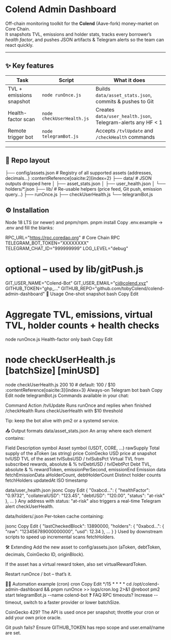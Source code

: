 # Colend Admin Dashboard

Off-chain monitoring toolkit for the **Colend** (Aave-fork) money-market on Core Chain.  
It snapshots TVL, emissions and holder stats, tracks every borrower’s _health factor_, and pushes JSON artifacts & Telegram alerts so the team can react quickly.

---

## ✨ Key features

| Task | Script | What it does |
|------|--------|--------------|
| TVL + emissions snapshot | `node runOnce.js` | Builds `data/asset_stats.json`, commits & pushes to Git |
| Health-factor scan | `node checkUserHealth.js` | Creates `data/user_health.json`, Telegram-alerts any HF < 1 |
| Remote trigger bot | `node telegramBot.js` | Accepts `/tvlUpdate` and `/checkHealth` commands |

---

## 📂 Repo layout

├── config/assets.json        # Registry of all supported assets (addresses, decimals…) :contentReference[oaicite:2]{index=2}
├── data/                     # JSON outputs dropped here
│   ├── asset_stats.json
│   ├── user_health.json
│   └── holders/*.json
├── lib/                      # Re-usable helpers (price feed, Git push, emission query…)
├── runOnce.js
├── checkUserHealth.js
└── telegramBot.js

## ⚙️ Installation
Node 18 LTS (or newer) and pnpm/npm.
pnpm install
Copy .env.example → .env and fill the blanks:


RPC_URL="https://rpc.coredao.org"   # Core Chain RPC
TELEGRAM_BOT_TOKEN="XXXXXXXX"
TELEGRAM_CHAT_ID="999999999"
LOG_LEVEL="debug"

# optional – used by lib/gitPush.js
GIT_USER_NAME="Colend-Bot"
GIT_USER_EMAIL="ci@colend.xyz"
GITHUB_TOKEN="ghp_..."
GITHUB_REPO="github.com/tobyColend/colend-admin-dashboard"
🚀 Usage
One-shot snapshot
bash
Copy
Edit
# Aggregate TVL, emissions, virtual TVL, holder counts + health checks
node runOnce.js
Health-factor only
bash
Copy
Edit
# node checkUserHealth.js [batchSize] [minUSD]
node checkUserHealth.js 200 10            # default: 100 / $10 :contentReference[oaicite:3]{index=3}
Always-on Telegram bot
bash
Copy
Edit
node telegramBot.js
Commands available in your chat:

Command	Action
/tvlUpdate	Runs runOnce and replies when finished
/checkHealth	Runs checkUserHealth with $10 threshold

Tip: keep the bot alive with pm2 or a systemd service.

📤 Output formats
data/asset_stats.json
An array where each element contains:

Field	Description
symbol	Asset symbol (USDT, CORE, …)
rawSupply	Total supply of the aToken (as string)
price	CoinGecko USD price at snapshot
tvlUSD	TVL of the asset
tvlSubsUSD / tvlSubsPct	Virtual TVL from subscribed rewards, absolute & %
tvlDebtUSD / tvlDebtPct	Debt TVL, absolute & %
rewardToken, emissionPerSecond, emissionEnd	Emission data fetchEmissionData
aHolderCount, debtHolderCount	Distinct holder counts fetchHolders
updatedAt	ISO timestamp

data/user_health.json
jsonc
Copy
Edit
{
  "0xabcd...": {
    "healthFactor": "0.9732",
    "collateralUSD": "123.45",
    "debtUSD": "120.00",
    "status": "at-risk"
  },
  ...
}
Any address with status: "at-risk" also triggers a real-time Telegram alert checkUserHealth.

data/holders/<token>.json
Per-token cache containing:

jsonc
Copy
Edit
{
  "lastCheckedBlock": 13890000,
  "holders": {
    "0xabcd...": { "raw": "123456789000000000", "usd": 12.34 },
    ...
  }
}
Used by downstream scripts to speed up incremental scans fetchHolders.

🛠️ Extending
Add the new asset to config/assets.json (aToken, debtToken, decimals, CoinGecko ID, originBlock).

If the asset has a virtual reward token, also set virtualRewardToken.

Restart runOnce / bot – that’s it.

🏃‍♂️ Automation example (cron)
cron
Copy
Edit
*/15 * * * *  cd /opt/colend-admin-dashboard && pnpm runOnce >> logs/cron.log 2>&1
@reboot           pm2 start telegramBot.js --name colend-bot
❓ FAQ
RPC timeouts? Increase --timeout, switch to a faster provider or lower batchSize.

CoinGecko 429? The API is used once per snapshot; throttle your cron or add your own price oracle.

Git push fails? Ensure GITHUB_TOKEN has repo scope and user.email/name are set.